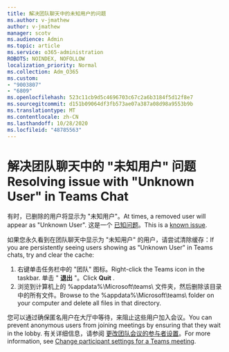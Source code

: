 ```yaml
---
title: 解决团队聊天中的未知用户的问题
ms.author: v-jmathew
author: v-jmathew
manager: scotv
ms.audience: Admin
ms.topic: article
ms.service: o365-administration
ROBOTS: NOINDEX, NOFOLLOW
localization_priority: Normal
ms.collection: Adm_O365
ms.custom:
- "9003807"
- "6809"
ms.openlocfilehash: 523c11cb9d5c4696703c67c2a6b3184f5d12f8e7
ms.sourcegitcommit: d151b09064df3fb573ae07a387a08d98a9553b9b
ms.translationtype: MT
ms.contentlocale: zh-CN
ms.lasthandoff: 10/28/2020
ms.locfileid: "48785563"
---
```

# <a name="resolving-issue-with-unknown-user-in-teams-chat"></a><span data-ttu-id="1b6cf-102">解决团队聊天中的 "未知用户" 问题</span><span class="sxs-lookup"><span data-stu-id="1b6cf-102">Resolving issue with "Unknown User" in Teams Chat</span></span>

<span data-ttu-id="1b6cf-103">有时，已删除的用户将显示为 "未知用户"。</span><span class="sxs-lookup"><span data-stu-id="1b6cf-103">At times, a removed user will appear as "Unknown User".</span></span> <span data-ttu-id="1b6cf-104">这是一个 [已知问题](https://docs.microsoft.com/microsoftteams/troubleshoot/known-issues/removed-user-appears-as-unknown)。</span><span class="sxs-lookup"><span data-stu-id="1b6cf-104">This is a [known issue](https://docs.microsoft.com/microsoftteams/troubleshoot/known-issues/removed-user-appears-as-unknown).</span></span>

<span data-ttu-id="1b6cf-105">如果您永久看到在团队聊天中显示为 "未知用户" 的用户，请尝试清除缓存：</span><span class="sxs-lookup"><span data-stu-id="1b6cf-105">If you are persistently seeing users showing as "Unknown User" in Teams chats, try and clear the cache:</span></span>

1.  <span data-ttu-id="1b6cf-106">右键单击任务栏中的 "团队" 图标。</span><span class="sxs-lookup"><span data-stu-id="1b6cf-106">Right-click the Teams icon in the taskbar.</span></span> <span data-ttu-id="1b6cf-107">单击 "  **退出** "。</span><span class="sxs-lookup"><span data-stu-id="1b6cf-107">Click  **Quit** .</span></span>
2.  <span data-ttu-id="1b6cf-108">浏览到计算机上的 %appdata%\Microsoft\teams\ 文件夹，然后删除该目录中的所有文件。</span><span class="sxs-lookup"><span data-stu-id="1b6cf-108">Browse to the %appdata%\Microsoft\teams\ folder on your computer and delete all files in that directory.</span></span>

<span data-ttu-id="1b6cf-109">您可以通过确保匿名用户在大厅中等待，来阻止这些用户加入会议。</span><span class="sxs-lookup"><span data-stu-id="1b6cf-109">You can prevent anonymous users from joining meetings by ensuring that they wait in the lobby.</span></span> <span data-ttu-id="1b6cf-110">有关详细信息，请参阅 [更改团队会议的参与者设置](https://support.microsoft.com/office/change-participant-settings-for-a-teams-meeting-53261366-dbd5-45f9-aae9-a70e6354f88e)。</span><span class="sxs-lookup"><span data-stu-id="1b6cf-110">For more information, see [Change participant settings for a Teams meeting](https://support.microsoft.com/office/change-participant-settings-for-a-teams-meeting-53261366-dbd5-45f9-aae9-a70e6354f88e).</span></span>
